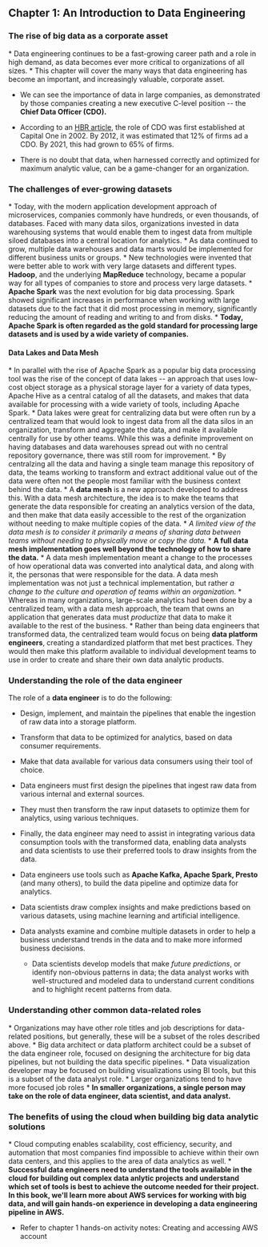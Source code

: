 <h2>Chapter 1: An Introduction to Data Engineering</h2>


<h3>The rise of big data as a corporate asset</h3>
* Data engineering continues to be a fast-growing career path and a role in high demand, as data becomes ever more
critical to organizations of all sizes.
* This chapter will cover the many ways that data engineering has become an important, and increasingly valuable,
corporate asset.


* We can see the importance of data in large companies, as demonstrated by those companies creating a new executive
C-level position -- the <b>Chief Data Officer (CDO).</b>
* According to an [HBR article](https://hbr.org/2021/08/why-do-chief-data-officers-have-such-short-tenures), the role of
CDO was first established at Capital One in 2002. By 2012, it was estimated that 12% of firms ad a CDO. By 2021, this had
grown to 65% of firms.


* There is no doubt that data, when harnessed correctly and optimized for maximum analytic value, can be a game-changer
for an organization.


<h3>The challenges of ever-growing datasets</h3>
* Today, with the modern application development approach of microservices, companies commonly have hundreds, or even
thousands, of databases. Faced with many data silos, organizations invested in data warehousing systems that would 
  enable them to ingest data from multiple siloed databases into a central location for analytics.
* As data continued to grow, multiple data warehouses and data marts would be implemented for different business 
  units or groups. 
* New technologies were invented that were better able to work with very large datasets and different types. 
  <b>Hadoop</b>, and the underlying <b>MapReduce</b> technology, became a popular way for all types of companies to 
  store and process very large datasets. 
  * <b>Apache Spark</b> was the next evolution for big data processing. Spark showed significant increases in 
    performance when working with large datasets due to the fact that it did most processing in memory, 
    significantly reducing the amount of reading and writing to and from disks.
  * <b>Today, Apache Spark is often regarded as the gold standard for processing large datasets and is used by a 
    wide variety of companies.</b>


<h4>Data Lakes and Data Mesh</h4>
* In parallel with the rise of Apache Spark as a popular big data processing tool was the rise of the concept of 
  data lakes -- an approach that uses low-cost object storage as a physical storage layer for a variety of data 
  types, Apache Hive as a central catalog of all the datasets, and makes that data available for processing with a 
  wide variety of tools, including Apache Spark. 
* Data lakes were great for centralizing data but were often run by a centralized team that would look to ingest 
  data from all the data silos in an organization, transform and aggregate the data, and make it available centrally 
  for use by other teams. While this was a definite improvement on having databases and data warehouses spread out 
  with no central repository governance, there was still room for improvement.
  * By centralzing all the data and having a single team manage this repository of data, the teams working to 
    transform and extract additional value out of the data were often not the people most familiar with the business 
    context behind the data.
  * A <b>data mesh</b> is a new approach developed to address this. With a data mesh architecture, the idea is to 
    make the teams that generate the data responsible for creating an analytics version of the data, and then make 
    that data easily accessible to the rest of the organization without needing to make multiple copies of the data.
  * <i>A limited view of the data mesh is to consider it primarily a means of sharing data between teams without 
    needing to physically move or copy the data.</i>
  * <b>A full data mesh implementation goes well beyond the technology of how to share the data.</b>
  * A data mesh implementation meant a change to the processes of how operational data was converted into analytical 
    data, and along with it, the personas that were responsible for the data. A data mesh implementation was not 
    just a technical implementation, but rather <i>a change to the culture and operation of teams within an 
    organization.</i>
  * Whereas in many organizations, large-scale analytics had been done by a centralized team, with a data mesh 
    approach, the team that owns an application that generates data must <i>productize</i> that data to make it 
    available to the rest of the business.
  * Rather than being data engineers that transformed data, the centralized team would focus on being <b>data platform 
    engineers</b>, creating a standardized platform that met best practices. They would then make this platform 
    available to individual development teams to use in order to create and share their own data analytic products.


<h3>Understanding the role of the data engineer</h3>

The role of a <b>data engineer</b> is to do the following:
* Design, implement, and maintain the pipelines that enable the ingestion of raw data into a storage platform.
* Transform that data to be optimized for analytics, based on data consumer requirements.
* Make that data available for various data consumers using their tool of choice.


* Data engineers must first design the pipelines that ingest raw data from various internal and external sources.
* They must then transform the raw input datasets to optimize them for analytics, using various techniques.
* Finally, the data engineer may need to assist in integrating various data consumption tools with the transformed 
  data, enabling data analysts and data scientists to use their preferred tools to draw insights from the data.


* Data engineers use tools such as <b>Apache Kafka, Apache Spark, Presto</b> (and many others), to build the data 
  pipeline and optimize data for analytics.


* Data scientists draw complex insights and make predictions based on various datasets, using machine learning and 
  artificial intelligence.
* Data analysts examine and combine multiple datasets in order to help a business understand trends in the data and 
  to make more informed business decisions.
  * Data scientists develop models that make <i>future predictions</i>, or identify non-obvious patterns in data; 
    the data analyst works with well-structured and modeled data to understand current conditions and to highlight 
    recent patterns from data.


<h3>Understanding other common data-related roles</h3>
* Organizations may have other role titles and job descriptions for data-related positions, but generally, these 
  will be a subset of the roles described above.
  * Big data architect or data platform architect could be a subset of the data engineer role, focused on designing 
    the architecture for big data pipelines, but not building the data specific pipelines.
  * Data visualization developer may be focused on building visualizations using BI tools, but this is a subset of 
    the data analyst role.
  * Larger organizations tend to have more focused job roles
  * <b>In smaller organizations, a single person may take on the role of data engineer, data scientist, and data 
    analyst.</b>


<h3>The benefits of using the cloud when building big data analytic solutions</h3>
* Cloud computing enables scalability, cost efficiency, security, and automation that most companies find impossible 
  to achieve within their own data centers, and this applies to the area of data analytics as well.
* <b>Successful data engineers need to understand the tools available in the cloud for building out complex data 
  anlytic projects and understand which set of tools is best to achieve the outcome needed for their project. In 
  this book, we'll learn more about AWS services for working with big data, and will gain hands-on experience in 
  developing a data engineering pipeline in AWS.</b>


* Refer to chapter 1 hands-on activity notes: Creating and accessing AWS account
